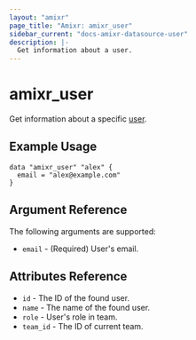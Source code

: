 ```yaml
---
layout: "amixr"
page_title: "Amixr: amixr_user"
sidebar_current: "docs-amixr-datasource-user"
description: |-
  Get information about a user.
---
```


# amixr\_user

Get information about a specific [user](https://api-docs.amixr.io/#users).

## Example Usage

```hcl
data "amixr_user" "alex" {
  email = "alex@example.com"
}
```
## Argument Reference

The following arguments are supported:

* `email` - (Required) User's email.


## Attributes Reference

* `id` - The ID of the found user.
* `name` - The name of the found user.
* `role` - User's role in team.
* `team_id` - The ID of current team.